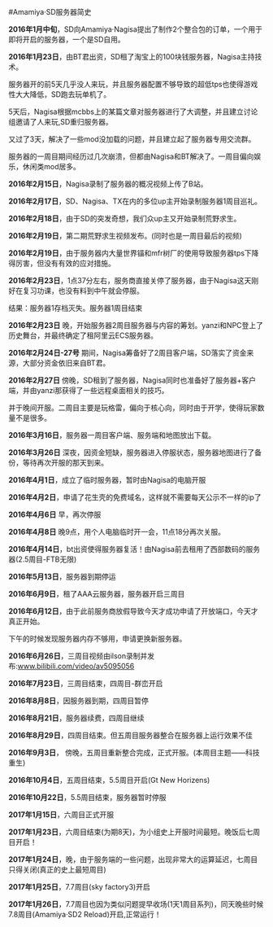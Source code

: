 #Amamiya·SD服务器简史

**2016年1月中旬**，SD向Amamiya·Nagisa提出了制作2个整合包的订单，一个用于即将开启的服务器，一个是SD自用。

**2016年1月23日**，由BT君出资，SD租了淘宝上的100块钱服务器，Nagisa主持技术。

服务器开的前5天几乎没人来玩，并且服务器配置不够导致的超低tps也使得游戏性大大降低，SD跑去玩单机了。

5天后，Nagisa根据mcbbs上的某篇文章对服务器进行了大调整，并且建立讨论组邀请了人来玩,SD重归服务器。

又过了3天，解决了一些mod没加载的问题，并且建立起了服务器专用交流群。

服务器的一周目期间经历过几次崩溃，但都由Nagisa和BT解决了。一周目偏向娱乐，休闲类mod居多。

**2016年2月15日**，Nagisa录制了服务器的概况视频上传了B站。

**2016年2月17日**，SD、Nagisa、TX在内的多位up主开始录制服务器1周目巡礼。

**2016年2月18日**，由于SD的突发奇想，我们众up主又开始录制荒野求生。

**2016年2月19日**，第二期荒野求生视频发布。(同时也是一周目最后的视频)

**2016年2月19日**，由于服务器内大量世界锚和mfr树厂的使用导致服务器tps下降得厉害，但没有有效的应对措施。

**2016年2月23日**，1点37分左右，服务商直接关停了服务器，由于Nagisa这天刚好在复习功课，也没有料到中午就会停服。

结果：服务器1存档灭失。服务器1周目结束

**2016年2月23日** 晚，开始服务器2周目服务器与内容的筹划。yanzi和NPC登上了历史舞台，并最终确定了租阿里云ECS服务器。

**2016年2月24日-27号** 期间，Nagisa筹备好了2周目客户端，SD落实了资金来源，大部分资金依旧来自BT君。

**2016年2月27日** 傍晚，SD租到了服务器，Nagisa同时也准备好了服务器+客户端，并由yanzi那获得了一些远程桌面相关的技巧。

并于晚间开服。二周目主要是玩格雷，偏向于核心向，同时由于开学，使得玩家数量不是很多。

**2016年3月16日**，服务器一周目客户端、服务端和地图放出下载。

**2016年3月26日** 深夜，因资金短缺，服务器进入停服状态，服务器地图进行了备份，等待再次开服的那天到来。

**2016年4月1日**，成立了临时服务器，暂时由Nagisa的电脑开服

**2016年4月2日**，申请了花生壳的免费域名，这样就不需要每天公示不一样的ip了

**2016年4月6日** 早，再次停服

**2016年4月8日** 晚9点，用个人电脑临时开一会，11点18分再次关服。

**2016年4月14日**，bt出资使得服务器复活！由Nagisa前去租用了西部数码的服务器(2.5周目-FTB无限)

**2016年5月13日**，服务器到期停运

**2016年6月9日**，租了AAA云服务器，服务器开启三周目

**2016年6月12日**，由于此前服务商放假导致今天才成功申请了开放端口，今天才真正开始。

下午的时候发现服务器内存不够用，申请更换新服务器。

**2016年6月26日**，三周目视频由ilson录制并发布:www.bilibili.com/video/av5095056

**2016年7月23日**，三周目结束，四周目-群峦开启

**2016年8月8日**，因服务器到期，四周目暂停

**2016年8月21日**，服务器续费，四周目继续

**2016年8月29日**，四周目结束。但五周目服务器整合在服务器上运行效果不佳

**2016年9月3日**， 傍晚，五周目重新整合完成，正式开服。(本周目主题——科技重生)

**2016年10月4日**，五周目结束，5.5周目开启(Gt New Horizens) 

**2016年10月22日**，5.5周目结束，服务器暂时停服  

**2017年1月15日**，六周目正式开服  

**2017年1月23日**，六周目结束(为期8天)，为小组史上开服时间最短。晚饭后七周目开启！  

**2017年1月24日**，晚，由于服务端的一些问题，出现非常大的运算延迟，七周目只得关闭(真正的史上最短周目)  

**2017年1月25日**，7.7周目(sky factory3)开启  

**2017年1月26日**，7.7周目也因为类似问题提早收场(1天1周目系列)，同天晚些时候7.8周目(Amamiya·SD2 Reload)开启,正常运行！  
